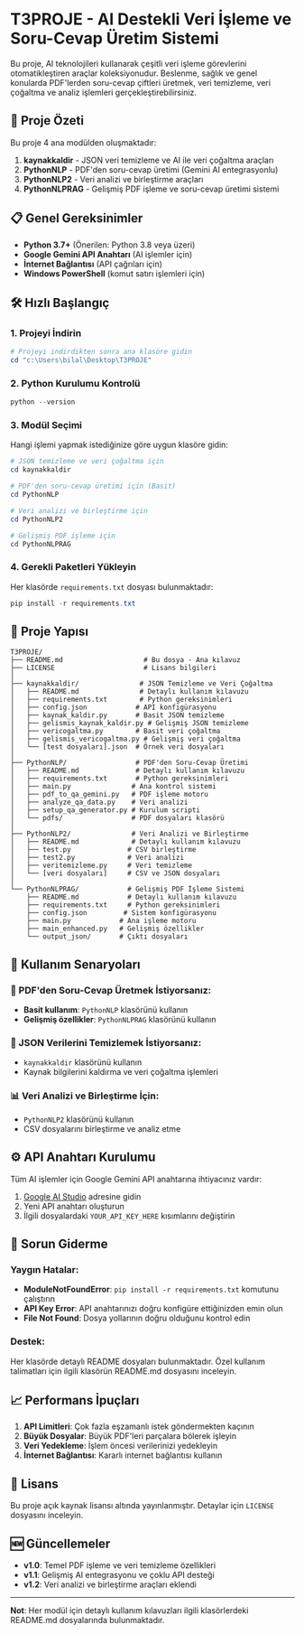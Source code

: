 # T3PROJE - AI Destekli Veri İşleme ve Soru-Cevap Üretim Sistemi

Bu proje, AI teknolojileri kullanarak çeşitli veri işleme görevlerini otomatikleştiren araçlar koleksiyonudur. Beslenme, sağlık ve genel konularda PDF'lerden soru-cevap çiftleri üretmek, veri temizleme, veri çoğaltma ve analiz işlemleri gerçekleştirebilirsiniz.

## 🚀 Proje Özeti

Bu proje 4 ana modülden oluşmaktadır:

1. **kaynakkaldir** - JSON veri temizleme ve AI ile veri çoğaltma araçları
2. **PythonNLP** - PDF'den soru-cevap üretimi (Gemini AI entegrasyonlu)
3. **PythonNLP2** - Veri analizi ve birleştirme araçları
4. **PythonNLPRAG** - Gelişmiş PDF işleme ve soru-cevap üretimi sistemi

## 📋 Genel Gereksinimler

- **Python 3.7+** (Önerilen: Python 3.8 veya üzeri)
- **Google Gemini API Anahtarı** (AI işlemler için)
- **İnternet Bağlantısı** (API çağrıları için)
- **Windows PowerShell** (komut satırı işlemleri için)

## 🛠️ Hızlı Başlangıç

### 1. Projeyi İndirin
```powershell
# Projeyi indirdikten sonra ana klasöre gidin
cd "c:\Users\bilal\Desktop\T3PROJE"
```

### 2. Python Kurulumu Kontrolü
```powershell
python --version
```

### 3. Modül Seçimi
Hangi işlemi yapmak istediğinize göre uygun klasöre gidin:

```powershell
# JSON temizleme ve veri çoğaltma için
cd kaynakkaldir

# PDF'den soru-cevap üretimi için (Basit)
cd PythonNLP

# Veri analizi ve birleştirme için
cd PythonNLP2

# Gelişmiş PDF işleme için
cd PythonNLPRAG
```

### 4. Gerekli Paketleri Yükleyin
Her klasörde `requirements.txt` dosyası bulunmaktadır:
```powershell
pip install -r requirements.txt
```

## 📁 Proje Yapısı

```
T3PROJE/
├── README.md                    # Bu dosya - Ana kılavuz
├── LICENSE                      # Lisans bilgileri
│
├── kaynakkaldir/               # JSON Temizleme ve Veri Çoğaltma
│   ├── README.md               # Detaylı kullanım kılavuzu
│   ├── requirements.txt        # Python gereksinimleri
│   ├── config.json            # API konfigürasyonu
│   ├── kaynak_kaldir.py       # Basit JSON temizleme
│   ├── gelismis_kaynak_kaldir.py # Gelişmiş JSON temizleme
│   ├── vericogaltma.py        # Basit veri çoğaltma
│   ├── gelismis_vericogaltma.py # Gelişmiş veri çoğaltma
│   └── [test dosyaları].json  # Örnek veri dosyaları
│
├── PythonNLP/                 # PDF'den Soru-Cevap Üretimi
│   ├── README.md              # Detaylı kullanım kılavuzu
│   ├── requirements.txt       # Python gereksinimleri
│   ├── main.py               # Ana kontrol sistemi
│   ├── pdf_to_qa_gemini.py   # PDF işleme motoru
│   ├── analyze_qa_data.py    # Veri analizi
│   ├── setup_qa_generator.py # Kurulum scripti
│   └── pdfs/                 # PDF dosyaları klasörü
│
├── PythonNLP2/               # Veri Analizi ve Birleştirme
│   ├── README.md             # Detaylı kullanım kılavuzu
│   ├── test.py              # CSV birleştirme
│   ├── test2.py             # Veri analizi
│   ├── veritemizleme.py     # Veri temizleme
│   └── [veri dosyaları]     # CSV ve JSON dosyaları
│
└── PythonNLPRAG/            # Gelişmiş PDF İşleme Sistemi
    ├── README.md            # Detaylı kullanım kılavuzu
    ├── requirements.txt     # Python gereksinimleri
    ├── config.json         # Sistem konfigürasyonu
    ├── main.py            # Ana işleme motoru
    ├── main_enhanced.py   # Gelişmiş özellikler
    └── output_json/       # Çıktı dosyaları
```

## 🎯 Kullanım Senaryoları

### 📄 PDF'den Soru-Cevap Üretmek İstiyorsanız:
- **Basit kullanım**: `PythonNLP` klasörünü kullanın
- **Gelişmiş özellikler**: `PythonNLPRAG` klasörünü kullanın

### 🧹 JSON Verilerini Temizlemek İstiyorsanız:
- `kaynakkaldir` klasörünü kullanın
- Kaynak bilgilerini kaldırma ve veri çoğaltma işlemleri

### 📊 Veri Analizi ve Birleştirme İçin:
- `PythonNLP2` klasörünü kullanın
- CSV dosyalarını birleştirme ve analiz etme

## ⚙️ API Anahtarı Kurulumu

Tüm AI işlemler için Google Gemini API anahtarına ihtiyacınız vardır:

1. [Google AI Studio](https://makersuite.google.com/app/apikey) adresine gidin
2. Yeni API anahtarı oluşturun
3. İlgili dosyalardaki `YOUR_API_KEY_HERE` kısımlarını değiştirin

## 🔧 Sorun Giderme

### Yaygın Hatalar:
- **ModuleNotFoundError**: `pip install -r requirements.txt` komutunu çalıştırın
- **API Key Error**: API anahtarınızı doğru konfigüre ettiğinizden emin olun
- **File Not Found**: Dosya yollarının doğru olduğunu kontrol edin

### Destek:
Her klasörde detaylı README dosyaları bulunmaktadır. Özel kullanım talimatları için ilgili klasörün README.md dosyasını inceleyin.

## 📈 Performans İpuçları

1. **API Limitleri**: Çok fazla eşzamanlı istek göndermekten kaçının
2. **Büyük Dosyalar**: Büyük PDF'leri parçalara bölerek işleyin
3. **Veri Yedekleme**: İşlem öncesi verilerinizi yedekleyin
4. **İnternet Bağlantısı**: Kararlı internet bağlantısı kullanın

## 📝 Lisans

Bu proje açık kaynak lisansı altında yayınlanmıştır. Detaylar için `LICENSE` dosyasını inceleyin.

## 🆕 Güncellemeler

- **v1.0**: Temel PDF işleme ve veri temizleme özellikleri
- **v1.1**: Gelişmiş AI entegrasyonu ve çoklu API desteği
- **v1.2**: Veri analizi ve birleştirme araçları eklendi

---

**Not**: Her modül için detaylı kullanım kılavuzları ilgili klasörlerdeki README.md dosyalarında bulunmaktadır.
